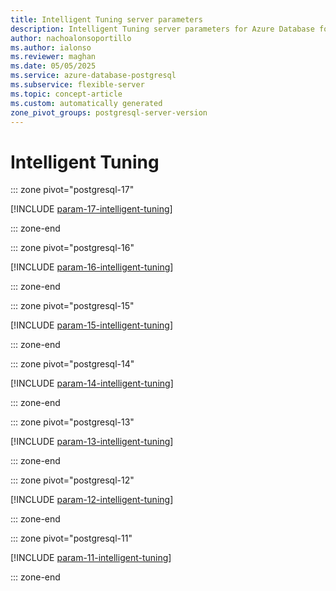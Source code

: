 ```yaml
---
title: Intelligent Tuning server parameters
description: Intelligent Tuning server parameters for Azure Database for PostgreSQL flexible server.
author: nachoalonsoportillo
ms.author: ialonso
ms.reviewer: maghan
ms.date: 05/05/2025
ms.service: azure-database-postgresql
ms.subservice: flexible-server
ms.topic: concept-article
ms.custom: automatically generated
zone_pivot_groups: postgresql-server-version
---
```

# Intelligent Tuning


::: zone pivot="postgresql-17"

[!INCLUDE [param-17-intelligent-tuning](./includes/param-17-intelligent-tuning.md)]

::: zone-end


::: zone pivot="postgresql-16"

[!INCLUDE [param-16-intelligent-tuning](./includes/param-16-intelligent-tuning.md)]

::: zone-end


::: zone pivot="postgresql-15"

[!INCLUDE [param-15-intelligent-tuning](./includes/param-15-intelligent-tuning.md)]

::: zone-end


::: zone pivot="postgresql-14"

[!INCLUDE [param-14-intelligent-tuning](./includes/param-14-intelligent-tuning.md)]

::: zone-end


::: zone pivot="postgresql-13"

[!INCLUDE [param-13-intelligent-tuning](./includes/param-13-intelligent-tuning.md)]

::: zone-end


::: zone pivot="postgresql-12"

[!INCLUDE [param-12-intelligent-tuning](./includes/param-12-intelligent-tuning.md)]

::: zone-end


::: zone pivot="postgresql-11"

[!INCLUDE [param-11-intelligent-tuning](./includes/param-11-intelligent-tuning.md)]

::: zone-end


